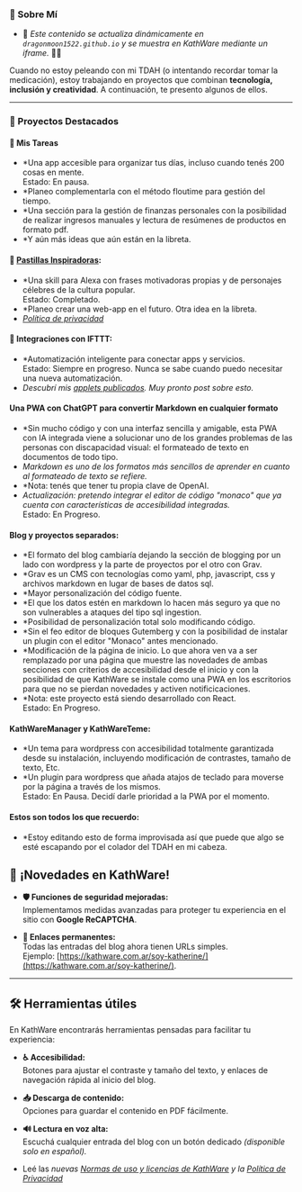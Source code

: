 ### 🎯 Sobre Mí  

- 📌 *Este contenido se actualiza dinámicamente en `dragonmoon1522.github.io` y se muestra en KathWare mediante un iframe.* 🚀💜  

Cuando no estoy peleando con mi TDAH (o intentando recordar tomar la medicación), estoy trabajando en proyectos que combinan **tecnología, inclusión y creatividad**. A continuación, te presento algunos de ellos.

---

### 🚀 Proyectos Destacados  

#### 📌 Mis Tareas  
- *Una app accesible para organizar tus días, incluso cuando tenés 200 cosas en mente.  
Estado: En pausa.  
- *Planeo complementarla con el método floutime para gestión del tiempo.  
- *Una sección para la gestión de finanzas personales con la posibilidad de realizar ingresos manuales y lectura de resúmenes de productos en formato pdf.  
- *Y aún más ideas que aún están en la libreta.  

#### 💊 [Pastillas Inspiradoras](https://www.amazon.es/dp/B0DSBSYWMJ/):  
- *Una skill para Alexa con frases motivadoras propias y de personajes célebres de la cultura popular.  
Estado: Completado.  
- *Planeo crear una web-app en el futuro. Otra idea en la libreta.  
- *[Política de privacidad](https://dragonmoon1522.github.io/Pastillas-Inspiradoras/Politica%20de%20Privacidad/)*  

#### 🔗 Integraciones con IFTTT:  
- *Automatización inteligente para conectar apps y servicios.  
  Estado: Siempre en progreso. Nunca se sabe cuando puedo necesitar una nueva automatización.
- *Descubrí mis [applets publicados](https://ifttt.com/p/dragonmoon1522). Muy pronto post sobre esto.*  

#### Una PWA con ChatGPT para convertir Markdown en cualquier formato  
- *Sin mucho código y con una interfaz sencilla y amigable, esta PWA con IA integrada viene a solucionar uno de los grandes problemas de las personas con discapacidad visual: el formateado de texto en documentos de todo tipo.  
- *Markdown es uno de los formatos más sencillos de aprender en cuanto al formateado de texto se refiere.*  
- *Nota: tenés que tener tu propia clave de OpenAI.  
- *Actualización: pretendo integrar el editor de código "monaco" que ya cuenta con características de accesibilidad integradas.*  
Estado: En Progreso.

#### Blog y proyectos separados:  
- *El formato del blog cambiaría dejando la sección de blogging por un lado con wordpress y la parte de proyectos por el otro con Grav.  
- *Grav es un CMS con tecnologías como yaml, php, javascript, css y archivos markdown en lugar de bases de datos sql.  
- *Mayor personalización del código fuente.  
- *El que los datos estén en markdown lo hacen más seguro ya que no son vulnerables a ataques del tipo sql ingestion.  
- *Posibilidad de personalización total solo modificando código.  
- *Sin el feo editor de bloques Gutemberg y con la posibilidad de instalar un plugin con el editor "Monaco" antes mencionado.  
- *Modificación de la página de inicio. Lo que ahora ven va a ser remplazado por una página que muestre las novedades de ambas secciones con criterios de accesibilidad desde el inicio y con la posibilidad de que KathWare se instale como una PWA en los escritorios para que no se pierdan novedades y activen notificicaciones.  
- *Nota: este proyecto está siendo desarrollado con React.  
Estado: En Progreso.

#### KathWareManager y KathWareTeme:  
- *Un tema para wordpress con accesibilidad totalmente garantizada desde su instalación, incluyendo modificación de contrastes, tamaño de texto, Etc.  
- *Un plugin para wordpress que añada atajos de teclado para moverse por la página a través de los mismos.  
Estado: En Pausa. Decidí darle prioridad a la PWA por el momento.

#### Estos son todos los que recuerdo:  
- *Estoy editando esto de forma improvisada así que puede que algo se esté escapando por el colador del TDAH en mi cabeza.  




## 📢 ¡Novedades en KathWare!  

- **🛡️ Funciones de seguridad mejoradas:**  
  Implementamos medidas avanzadas para proteger tu experiencia en el sitio con **Google ReCAPTCHA**.  

- **🔗 Enlaces permanentes:**  
  Todas las entradas del blog ahora tienen URLs simples.  
  Ejemplo: [https://kathware.com.ar/soy-katherine/](https://kathware.com.ar/soy-katherine/).  

---

## 🛠️ Herramientas útiles  

En KathWare encontrarás herramientas pensadas para facilitar tu experiencia:  

- **♿ Accesibilidad:**  
  Botones para ajustar el contraste y tamaño del texto, y enlaces de navegación rápida al inicio del blog.  

- **📥 Descarga de contenido:**  
  Opciones para guardar el contenido en PDF fácilmente.  

- **🔊 Lectura en voz alta:**  
  Escuchá cualquier entrada del blog con un botón dedicado *(disponible solo en español).*  
- Leé las *nuevas [Normas de uso y licencias de KathWare](https://kathware.com.ar/normas-de-uso-y-licencias-de-kathware/) y la [Política de Privacidad](https://kathware.com.ar/politica-de-privacidad/)*    
